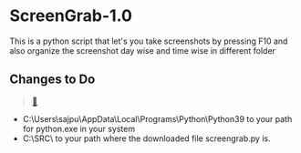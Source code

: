# ScreenGrab-1.0
This is a python script that let's you take screenshots by pressing F10 and also organize the screenshot day wise and time wise in different  folder

## **Changes to Do**
>[:book:](screengrab.bat)
- C:\Users\sajpu\AppData\Local\Programs\Python\Python39 to your path for python.exe in your system
- C:\SRC\ to your path where the downloaded file screengrab.py is.
